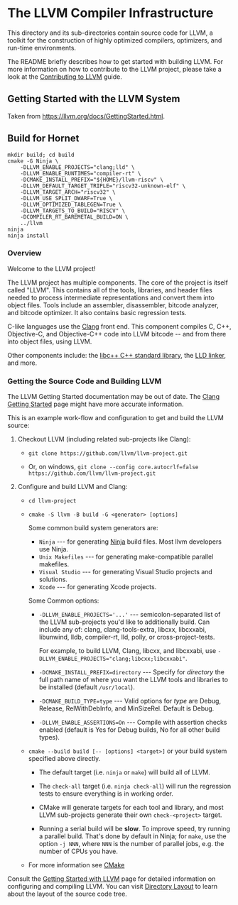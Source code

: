 # The LLVM Compiler Infrastructure

This directory and its sub-directories contain source code for LLVM,
a toolkit for the construction of highly optimized compilers,
optimizers, and run-time environments.

The README briefly describes how to get started with building LLVM.
For more information on how to contribute to the LLVM project, please
take a look at the
[Contributing to LLVM](https://llvm.org/docs/Contributing.html) guide.

## Getting Started with the LLVM System

Taken from https://llvm.org/docs/GettingStarted.html.

## Build for Hornet

```
mkdir build; cd build
cmake -G Ninja \
    -DLLVM_ENABLE_PROJECTS="clang;lld" \
    -DLLVM_ENABLE_RUNTIMES="compiler-rt" \
    -DCMAKE_INSTALL_PREFIX="${HOME}/llvm-riscv" \
    -DLLVM_DEFAULT_TARGET_TRIPLE="riscv32-unknown-elf" \
    -DLLVM_TARGET_ARCH="riscv32" \
    -DLLVM_USE_SPLIT_DWARF=True \
    -DLLVM_OPTIMIZED_TABLEGEN=True \
    -DLLVM_TARGETS_TO_BUILD="RISCV" \
    -DCOMPILER_RT_BAREMETAL_BUILD=ON \
    ../llvm
ninja
ninja install

```

### Overview

Welcome to the LLVM project!

The LLVM project has multiple components. The core of the project is
itself called "LLVM". This contains all of the tools, libraries, and header
files needed to process intermediate representations and convert them into
object files.  Tools include an assembler, disassembler, bitcode analyzer, and
bitcode optimizer.  It also contains basic regression tests.

C-like languages use the [Clang](http://clang.llvm.org/) front end.  This
component compiles C, C++, Objective-C, and Objective-C++ code into LLVM bitcode
-- and from there into object files, using LLVM.

Other components include:
the [libc++ C++ standard library](https://libcxx.llvm.org),
the [LLD linker](https://lld.llvm.org), and more.

### Getting the Source Code and Building LLVM

The LLVM Getting Started documentation may be out of date.  The [Clang
Getting Started](http://clang.llvm.org/get_started.html) page might have more
accurate information.

This is an example work-flow and configuration to get and build the LLVM source:

1. Checkout LLVM (including related sub-projects like Clang):

     * ``git clone https://github.com/llvm/llvm-project.git``

     * Or, on windows, ``git clone --config core.autocrlf=false
    https://github.com/llvm/llvm-project.git``

2. Configure and build LLVM and Clang:

     * ``cd llvm-project``

     * ``cmake -S llvm -B build -G <generator> [options]``

        Some common build system generators are:

        * ``Ninja`` --- for generating [Ninja](https://ninja-build.org)
          build files. Most llvm developers use Ninja.
        * ``Unix Makefiles`` --- for generating make-compatible parallel makefiles.
        * ``Visual Studio`` --- for generating Visual Studio projects and
          solutions.
        * ``Xcode`` --- for generating Xcode projects.

        Some Common options:

        * ``-DLLVM_ENABLE_PROJECTS='...'`` --- semicolon-separated list of the LLVM
          sub-projects you'd like to additionally build. Can include any of: clang,
          clang-tools-extra, libcxx, libcxxabi, libunwind, lldb, compiler-rt, lld,
          polly, or cross-project-tests.

          For example, to build LLVM, Clang, libcxx, and libcxxabi, use
          ``-DLLVM_ENABLE_PROJECTS="clang;libcxx;libcxxabi"``.

        * ``-DCMAKE_INSTALL_PREFIX=directory`` --- Specify for *directory* the full
          path name of where you want the LLVM tools and libraries to be installed
          (default ``/usr/local``).

        * ``-DCMAKE_BUILD_TYPE=type`` --- Valid options for *type* are Debug,
          Release, RelWithDebInfo, and MinSizeRel. Default is Debug.

        * ``-DLLVM_ENABLE_ASSERTIONS=On`` --- Compile with assertion checks enabled
          (default is Yes for Debug builds, No for all other build types).

      * ``cmake --build build [-- [options] <target>]`` or your build system specified above
        directly.

        * The default target (i.e. ``ninja`` or ``make``) will build all of LLVM.

        * The ``check-all`` target (i.e. ``ninja check-all``) will run the
          regression tests to ensure everything is in working order.

        * CMake will generate targets for each tool and library, and most
          LLVM sub-projects generate their own ``check-<project>`` target.

        * Running a serial build will be **slow**.  To improve speed, try running a
          parallel build.  That's done by default in Ninja; for ``make``, use the option
          ``-j NNN``, where ``NNN`` is the number of parallel jobs, e.g. the number of
          CPUs you have.

      * For more information see [CMake](https://llvm.org/docs/CMake.html)

Consult the
[Getting Started with LLVM](https://llvm.org/docs/GettingStarted.html#getting-started-with-llvm)
page for detailed information on configuring and compiling LLVM. You can visit
[Directory Layout](https://llvm.org/docs/GettingStarted.html#directory-layout)
to learn about the layout of the source code tree.

